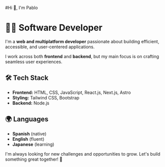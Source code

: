 #Hi 👋, I'm Pablo


# 👨‍💻 Software Developer

I'm a **web and multiplatform developer** passionate about building efficient, accessible, and user-centered applications.  

I work across both **frontend** and **backend**, but my main focus is on crafting seamless user experiences.  

## 🛠️ Tech Stack  
- **Frontend:** HTML, CSS, JavaScript, React.js, Next.js, Astro  
- **Styling:** Tailwind CSS, Bootstrap  
- **Backend:** Node.js  

## 🌍 Languages  
- **Spanish** (native)  
- **English** (fluent)  
- **Japanese** (learning)  

I'm always looking for new challenges and opportunities to grow. Let's build something great together! 🚀  
